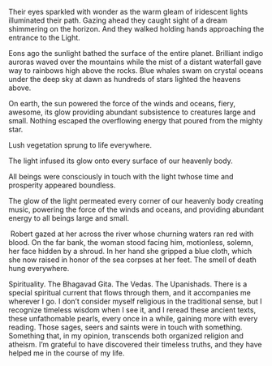 ﻿Their eyes sparkled with wonder as the warm gleam of iridescent lights illuminated their path. Gazing ahead they caught sight of a dream shimmering on the horizon. And they walked holding hands approaching the entrance to the Light. 

Eons ago the sunlight bathed the surface of the entire planet. Brilliant indigo auroras waved over the mountains while the mist of a distant waterfall gave way to rainbows high above the rocks. Blue whales swam on crystal oceans under the deep sky at dawn as hundreds of stars lighted the heavens above. 

On earth, the sun powered the force of the winds and oceans, fiery, awesome, its glow providing abundant subsistence to creatures large and small. Nothing escaped the overflowing energy that poured from the mighty star. 

Lush vegetation sprung to life everywhere. 

The light infused its glow onto every surface of our heavenly body. 

All beings were consciously in touch with the light twhose time and prosperity appeared boundless.

The glow of the light permeated every corner of our heavenly body creating music, powering the force of the winds and oceans, and providing abundant energy to all beings large and small.

﻿
Robert gazed at her across the river whose churning waters ran red with blood. On the far bank, the woman stood facing him, motionless, solemn, her face hidden by a shroud. In her hand she gripped a blue cloth, which she now raised in honor of the sea corpses at her feet. The smell of death hung everywhere.

Spirituality. The Bhagavad Gita. The Vedas. The Upanishads. There is a special spiritual current that flows through them, and it accompanies me wherever I go. I don’t consider myself religious in the traditional sense, but I recognize timeless wisdom when I see it, and I reread these ancient texts, these unfathomable pearls, every once in a while, gaining more with every reading. Those sages, seers and saints were in touch with something. Something that, in my opinion, transcends both organized religion and atheism. I’m grateful to have discovered their timeless truths, and they have helped me in the course of my life.